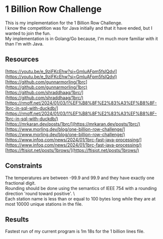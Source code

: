 # 1 Billion Row Challenge

This is my implementation for the 1 Billion Row Challenge. \
I know the competition was for Java initially and that it have ended, but I wanted to join the fun. \
My implementation is in Golang/Go because, I'm much more familiar with it than I'm with Java.

## Resources

[https://youtu.be/e_9ziFKcEhw?si=GmluAFpm5fslQdvl](https://youtu.be/e_9ziFKcEhw?si=GmluAFpm5fslQdvl) \
[https://github.com/gunnarmorling/1brc](https://github.com/gunnarmorling/1brc) \
[https://github.com/shraddhaag/1brc/](https://github.com/shraddhaag/1brc/)
[https://rmoff.net/2024/01/03/1%EF%B8%8F%E2%83%A3%EF%B8%8F-1brc-in-sql-with-duckdb/](https://rmoff.net/2024/01/03/1%EF%B8%8F%E2%83%A3%EF%B8%8F-1brc-in-sql-with-duckdb/) \
[https://mrkaran.dev/posts/1brc/](https://mrkaran.dev/posts/1brc/) \
[https://www.morling.dev/blog/one-billion-row-challenge/](https://www.morling.dev/blog/one-billion-row-challenge/) \
[https://www.infoq.com/news/2024/01/1brc-fast-java-processing/](https://www.infoq.com/news/2024/01/1brc-fast-java-processing/) \
[https://ftisiot.net/posts/1brows/](https://ftisiot.net/posts/1brows/)

## Constraints

The temperatures are between -99.9 and 99.9 and they have exactly one fractional digit. \
Rounding should be done using the semantics of IEEE 754 with a rounding direction 'round toward positive'. \  
Each station name is less than or equal to 100 bytes long while they are at most 10000 unique stations in the file.

## Results

Fastest run of my current program is 1m 18s for the 1 billion lines file.
